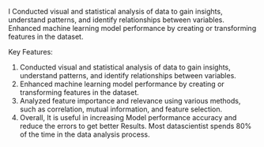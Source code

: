 I Conducted visual and statistical analysis of data to gain insights, understand patterns, and identify relationships between variables. Enhanced machine learning model performance by creating or transforming features in the dataset. 

Key Features: 

1) Conducted visual and statistical analysis of data to gain insights, understand patterns, and identify relationships between variables.
2) Enhanced machine learning model performance by creating or transforming features in the dataset.
3) Analyzed feature importance and relevance using various methods, such as correlation, mutual information, and feature selection.
4) Overall, It is useful in increasing Model performance accuracy and reduce the errors to get better Results. Most datascientist spends 80% of the time in the data
analysis process.
